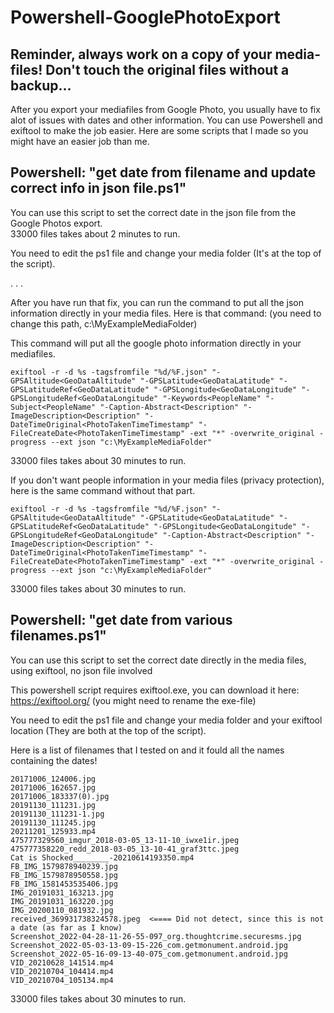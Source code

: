 # Powershell-GooglePhotoExport

## Reminder, always work on a copy of your media-files! Don't touch the original files without a backup...

After you export your mediafiles from Google Photo, you usually have to fix alot of issues with dates and other information. You can use Powershell and exiftool to make the job easier.
Here are some scripts that I made so you might have an easier job than me.

## Powershell:  "get date from filename and update correct info in json file.ps1"


You can use this script to set the correct date in the json file from the Google Photos export.<br>
33000 files takes about 2 minutes to run.

You need to edit the ps1 file and change your media folder (It's at the top of the script).

.
.
.

After you have run that fix, you can run the command to put all the json information directly in your media files.
Here is that command: (you need to change this path, c:\MyExampleMediaFolder)

This command will put all the google photo information directly in your mediafiles.
```
exiftool -r -d %s -tagsfromfile "%d/%F.json" "-GPSAltitude<GeoDataAltitude" "-GPSLatitude<GeoDataLatitude" "-GPSLatitudeRef<GeoDataLatitude" "-GPSLongitude<GeoDataLongitude" "-GPSLongitudeRef<GeoDataLongitude" "-Keywords<PeopleName" "-Subject<PeopleName" "-Caption-Abstract<Description" "-ImageDescription<Description" "-DateTimeOriginal<PhotoTakenTimeTimestamp" "-FileCreateDate<PhotoTakenTimeTimestamp" -ext "*" -overwrite_original -progress --ext json "c:\MyExampleMediaFolder"
```
33000 files takes about 30 minutes to run.

If you don't want people information in your media files (privacy protection), here is the same command without that part.
```
exiftool -r -d %s -tagsfromfile "%d/%F.json" "-GPSAltitude<GeoDataAltitude" "-GPSLatitude<GeoDataLatitude" "-GPSLatitudeRef<GeoDataLatitude" "-GPSLongitude<GeoDataLongitude" "-GPSLongitudeRef<GeoDataLongitude" "-Caption-Abstract<Description" "-ImageDescription<Description" "-DateTimeOriginal<PhotoTakenTimeTimestamp" "-FileCreateDate<PhotoTakenTimeTimestamp" -ext "*" -overwrite_original -progress --ext json "c:\MyExampleMediaFolder"
```
33000 files takes about 30 minutes to run.


## Powershell:  "get date from various filenames.ps1"


You can use this script to set the correct date directly in the media files, using exiftool, no json file involved

This powershell script requires exiftool.exe, you can download it here:
https://exiftool.org/ (you might need to rename the exe-file)

You need to edit the ps1 file and change your media folder and your exiftool location (They are both at the top of the script).

Here is a list of filenames that I tested on and it fould all the names containing the dates!
```
20171006_124006.jpg
20171006_162657.jpg
20171006_183337(0).jpg
20191130_111231.jpg
20191130_111231-1.jpg
20191130_111245.jpg
20211201_125933.mp4
475777329560_imgur_2018-03-05_13-11-10_iwxe1ir.jpeg
475777358220_redd_2018-03-05_13-10-41_graf3ttc.jpeg
Cat is Shocked________-20210614193350.mp4
FB_IMG_1579878940239.jpg
FB_IMG_1579878950558.jpg
FB_IMG_1581453535406.jpg
IMG_20191031_163213.jpg
IMG_20191031_163220.jpg
IMG_20200110_081932.jpg
received_369931738324578.jpeg  <==== Did not detect, since this is not a date (as far as I know)
Screenshot_2022-04-28-11-26-55-097_org.thoughtcrime.securesms.jpg
Screenshot_2022-05-03-13-09-15-226_com.getmonument.android.jpg
Screenshot_2022-05-16-09-13-40-075_com.getmonument.android.jpg
VID_20210628_141514.mp4
VID_20210704_104414.mp4
VID_20210704_105134.mp4
```
33000 files takes about 30 minutes to run.

